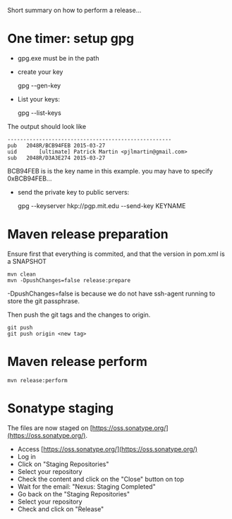 Short summary on how to perform a release...

# One timer: setup gpg

* gpg.exe must be in the path
* create your key

	gpg --gen-key
	
* List your keys:

	gpg --list-keys

The output should look like

	----------------------------------------------------
	pub   2048R/BCB94FEB 2015-03-27
	uid       [ultimate] Patrick Martin <pjlmartin@gmail.com>
	sub   2048R/D3A3E274 2015-03-27

BCB94FEB is is the key name in this example. you may have to specify 0xBCB94FEB...

* send the private key to public servers:

	gpg --keyserver hkp://pgp.mit.edu --send-key KEYNAME

# Maven release preparation

Ensure first that everything is commited, and that the version in pom.xml is a SNAPSHOT

	mvn clean
	mvn -DpushChanges=false release:prepare
	
-DpushChanges=false is because we do not have ssh-agent running to store the git passphrase.

Then push the git tags and the changes to origin.

	git push
	git push origin <new tag>

# Maven release perform

	mvn release:perform
	 
# Sonatype staging

The files are now staged on [https://oss.sonatype.org/](https://oss.sonatype.org/).

* Access [https://oss.sonatype.org/](https://oss.sonatype.org/)
* Log in
* Click on "Staging Repositories"
* Select your repository
* Check the content and click on the "Close" button on top
* Wait for the email: "Nexus: Staging Completed"
* Go back on the "Staging Repositories"
* Select your repository
* Check and click on "Release"
